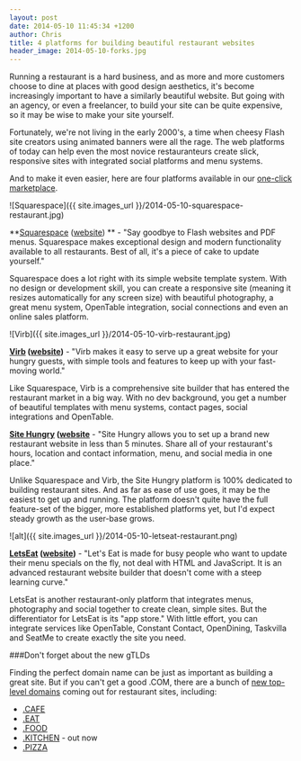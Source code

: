 ```yaml
---
layout: post
date: 2014-05-10 11:45:34 +1200
author: Chris
title: 4 platforms for building beautiful restaurant websites
header_image: 2014-05-10-forks.jpg
---
```


<!-- excerpt -->

Running a restaurant is a hard business, and as more and more customers choose to dine at places with good design aesthetics, it's become increasingly important to have a similarly beautiful website. But going with an agency, or even a freelancer, to build your site can be quite expensive, so it may be wise to make your site yourself. 

Fortunately, we're not living in the early 2000's, a time when cheesy Flash site creators using animated banners were all the rage. The web platforms of today can help even the most novice restauranteurs create slick, responsive sites with integrated social platforms and menu systems.

And to make it even easier, here are four platforms available in our [one-click marketplace](https://iwantmyname.com/services). 

<!-- /excerpt -->

![Squarespace]({{ site.images_url }}/2014-05-10-squarespace-restaurant.jpg)

**[Squarespace](https://iwantmyname.com/features/applications/custom-domain-apps/websites/squarespace-build-your-website-with-own-url) ([website](http://www.squarespace.com/tour/restaurants)) ** - "Say goodbye to Flash websites and PDF menus. Squarespace makes exceptional design and modern functionality available to all restaurants. Best of all, it's a piece of cake to update yourself."

Squarespace does a lot right with its simple website template system. With no design or development skill, you can create a responsive site (meaning it resizes automatically for any screen size) with beautiful photography, a great menu system, OpenTable integration, social connections and even an online sales platform. 

![Virb]({{ site.images_url }}/2014-05-10-virb-restaurant.jpg)

**[Virb](https://iwantmyname.com/services/website-builder/virb-custom-domain) ([website](http://virb.com/restaurants))** - "Virb makes it easy to serve up a great website for your hungry guests, with simple tools and features to keep up with your fast-moving world."

Like Squarespace, Virb is a comprehensive site builder that has entered the restaurant market in a big way. With no dev background, you get a number of beautiful templates with menu systems, contact pages, social integrations and OpenTable.

**[Site Hungry](https://iwantmyname.com/services/website-builder/site-hungry-for-restaurants) ([website]((http://sitehungry.com/))** - "Site Hungry allows you to set up a brand new restaurant website in less than 5 minutes. Share all of your restaurant's hours, location and contact information, menu, and social media in one place."

Unlike Squarespace and Virb, the Site Hungry platform is 100% dedicated to building restaurant sites. And as far as ease of use goes, it may be the easiest to get up and running. The platform doesn't quite have the full feature-set of the bigger, more established platforms yet, but I'd expect steady growth as the user-base grows.

![alt]({{ site.images_url }}/2014-05-10-letseat-restaurant.png)

**[LetsEat](https://iwantmyname.com/services/website-builder/custom-domain-letseatat) ([website](http://www.letseat.at/))** - "Let's Eat is made for busy people who want to update their menu specials on the fly, not deal with HTML and JavaScript. It is an advanced restaurant website builder that doesn't come with a steep learning curve."

LetsEat is another restaurant-only platform that integrates menus, photography and social together to create clean, simple sites. But the differentiator for LetsEat is its "app store." With little effort, you can integrate services like OpenTable, Constant Contact, OpenDining, Taskvilla and SeatMe to create exactly the site you need. 

###Don't forget about the new gTLDs

Finding the perfect domain name can be just as important as building a great site. But if you can't get a good .COM, there are a bunch of [new top-level domains](https://iwantmyname.com/domains/new-gtld-domain-extensions) coming out for restaurant sites, including:

+ [.CAFE](https://iwantmyname.com/domains/dot-cafe)
+ [.EAT](https://iwantmyname.com/domains/dot-eat)
+ [.FOOD](https://iwantmyname.com/domains/dot-food)
+ [.KITCHEN](https://iwantmyname.com/domains/dot-kitchen) - out now
+ [.PIZZA](https://iwantmyname.com/domains/dot-pizza)


